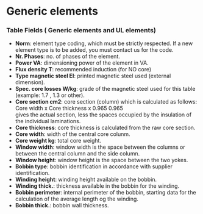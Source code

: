 # Generic elements
### Table Fields ( Generic elements and UL elements)

- **Norm**: element type coding, which must be strictly respected. If a new element type is to be added, you must contact us for the code.
- **Nr. Phases**: no. of phases of the element.
- **Power VA**:	dimensioning power of the element in VA.
- **Flux density T**: recommended induction (for NO core)
- **Type magnetic steel EI**: printed magnetic steel used (external dimension).
- **Spec. core losses  W/kg**: grade of the magnetic steel  used for this table (example: 1.7 , 1.3 or other).
- **Core section cm2**:	core section (column) which is calculated as follows:<br>
	Core width x Core thickness x 0.965 
0.965<br> gives the actual section, less the spaces occupied by the insulation of the individual laminations.
- **Core thickness**: core thickness is calculated from the raw core section.
- **Core width**: width of the central core colunm.
- **Core weight kg**: total core weight.
- **Window width**:	window width is the space between the columns or between the central column and the side column.
- **Window height**: window height is the space between the two yokes.
- **Bobbin type**: bobbin identification in accordance with supplier identification.
- **Winding height**: winding height available on the bobbin.
- **Winding thick.**: thickness available in the bobbin for the winding.
- **Bobbin perimeter**: internal perimeter of the bobbin, starting data for the calculation of the average length og the winding.
- **Bobbin thick.**: bobbin wall thickness.